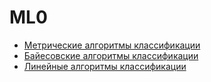 # ML0
* [Метрические	алгоритмы	классификации](https://github.com/Urie99/ML0/tree/master/Метрические%20алгоритмы%20классификации)
* [Байесовские	алгоритмы	классификации](https://github.com/Urie99/ML0/tree/master/Байесовские%20алгоритмы%20классификации)
* [Линейные	алгоритмы	классификации]()

